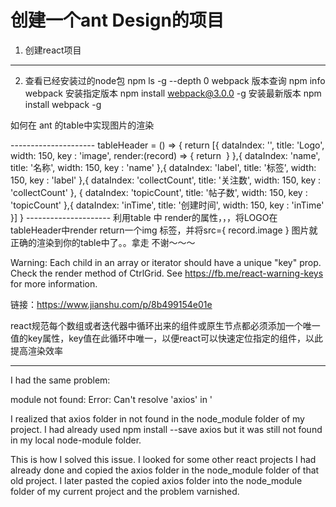 # 创建一个ant Design的项目

1. 创建react项目

-----------

2. 查看已经安装过的node包 npm ls -g --depth 0 webpack 版本查询 npm info webpack 安装指定版本 npm install webpack@3.0.0 -g 安装最新版本 npm
   install webpack -g

如何在 ant 的table中实现图片的渲染


<Table
       selectHandle={false}
       onCtrlClick={ this.tableAction }
       header={this.tableHeader()}
       pagination={ true }
       scroll = {{y:450}}
       pageSize={10}
       getpage={this.getpage}
       currentPage={this.state.currentPage}
       data={this.state.dataSource}
       checkChang={this.checkChang} />
--------------------- 
tableHeader = () => {
      return [{
          dataIndex: '',
          title: 'Logo',
          width: 150,
          key : 'image',
          render:(record) => {
                  return <img src={record.image} alt="" style={{width:'5    0px',height:'50px',borderRadius:'50%'}}/>
          }
      },{
          dataIndex: 'name',
          title: '名称',
          width: 150,
          key : 'name'
      },{
          dataIndex: 'label',
          title: '标签',
          width: 150,
          key : 'label'
      },{
          dataIndex: 'collectCount',
          title: '关注数',
          width: 150,
          key : 'collectCount'
      }, {
          dataIndex: 'topicCount',
          title: '帖子数',
          width: 150,
          key : 'topicCount'
      },{
          dataIndex: 'inTime',
          title: '创建时间',
          width: 150,
          key : 'inTime'
      }]
  }
--------------------- 
利用table 中 render的属性，，，将LOGO在tableHeader中render return一个img 标签，并将src={ record.image } 
图片就正确的渲染到你的table中了。。拿走 不谢～～～





Warning: Each child in an array or iterator should have a unique "key" prop. Check the render method of CtrlGrid.
See https://fb.me/react-warning-keys for more information.

链接：https://www.jianshu.com/p/8b499154e01e

react规范每个数组或者迭代器中循环出来的组件或原生节点都必须添加一个唯一值的key属性，key值在此循环中唯一，以便react可以快速定位指定的组件，以此提高渲染效率








-------------------------------------------------

I had the same problem:

module not found: Error: Can't resolve 'axios' in '

I realized that axios folder in not found in the node_module folder of my project. I had already used npm install --save
axios but it was still not found in my local node-module folder.

This is how I solved this issue. I looked for some other react projects I had already done and copied the axios folder
in the node_module folder of that old project. I later pasted the copied axios folder into the node_module folder of my
current project and the problem varnished.
